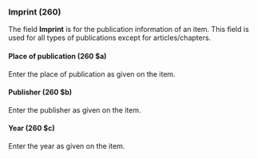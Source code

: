 ### Imprint (260)

The field **Imprint** is for the publication information of an item. This field is used for all types of publications except for articles/chapters.

#### Place of publication (260 $a)

Enter the place of publication as given on the item.

#### Publisher (260 $b)

Enter the publisher as given on the item.

#### Year (260 $c)

Enter the year as given on the item.  
